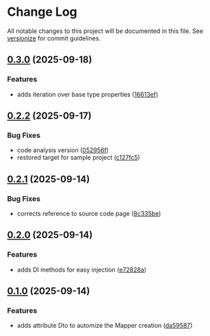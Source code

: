 # Change Log

All notable changes to this project will be documented in this file. See [versionize](https://github.com/versionize/versionize) for commit guidelines.

<a name="0.3.0"></a>
## [0.3.0](https://www.github.com/lucafabbri/ProjectR/releases/tag/v0.3.0) (2025-09-18)

### Features

* adds iteration over base type properties ([16613ef](https://www.github.com/lucafabbri/ProjectR/commit/16613efb2d00c5960f7bd14eac3235d5f5ae91fd))

<a name="0.2.2"></a>
## [0.2.2](https://www.github.com/lucafabbri/ProjectR/releases/tag/v0.2.2) (2025-09-17)

### Bug Fixes

* code analysis version ([052956f](https://www.github.com/lucafabbri/ProjectR/commit/052956f7e378fc4fa604ba7a930b19cb97749c30))
* restored target for sample project ([c127fc5](https://www.github.com/lucafabbri/ProjectR/commit/c127fc54760353f20ea2abb6a3d544963159e3e8))

<a name="0.2.1"></a>
## [0.2.1](https://www.github.com/lucafabbri/ProjectR/releases/tag/v0.2.1) (2025-09-14)

### Bug Fixes

* corrects reference to source code page ([8c335be](https://www.github.com/lucafabbri/ProjectR/commit/8c335be2c1d1b794f628f4c21a5dccfe040d2107))

<a name="0.2.0"></a>
## [0.2.0](https://www.github.com/lucafabbri/ProjectR/releases/tag/v0.2.0) (2025-09-14)

### Features

* adds DI methods for easy injection ([e72828a](https://www.github.com/lucafabbri/ProjectR/commit/e72828a7f7de612e8570e157b1a01d1d891d475f))

<a name="0.1.0"></a>
## [0.1.0](https://www.github.com/lucafabbri/ProjectR/releases/tag/v0.1.0) (2025-09-14)

### Features

* adds attribute Dto to automize the Mapper creation ([da59587](https://www.github.com/lucafabbri/ProjectR/commit/da59587d3df7482b08dfd5c24cf4d51f03c5a307))


